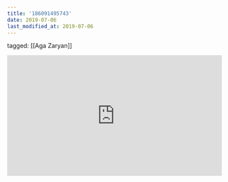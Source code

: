 ```yaml
---
title: '186091495743'
date: 2019-07-06
last_modified_at: 2019-07-06
---
```

tagged: [[Aga Zaryan]]
<iframe allow="accelerometer; autoplay; clipboard-write; encrypted-media; gyroscope; picture-in-picture" allowfullscreen="" frameborder="0" height="281" id="youtube_iframe" src="https://www.youtube.com/embed/1h23lD3eSYI?feature=oembed&amp;enablejsapi=1&amp;origin=https://safe.txmblr.com&amp;wmode=opaque" width="500"></iframe>